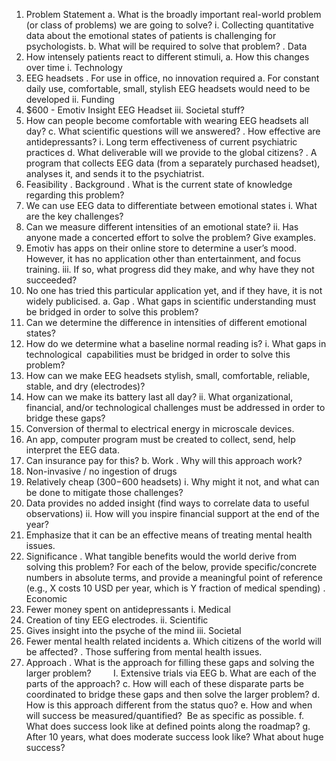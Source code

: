 1. Problem Statement
a. What is the broadly important real-world problem (or class of problems) we are going to solve?
i. Collecting quantitative data about the emotional states of patients is challenging for psychologists.
b. What will be required to solve that problem?
 . Data
1. How intensely patients react to different stimuli,
a. How this changes over time
i. Technology
1. EEG headsets
 . For use in office, no innovation required
a. For constant daily use, comfortable, small, stylish EEG headsets would need to be developed
ii. Funding
1. $600 - Emotiv Insight EEG Headset
iii. Societal stuff?
1. How can people become comfortable with wearing EEG headsets all day?
c. What scientific questions will we answered?
 . How effective are antidepressants?
i. Long term effectiveness of current psychiatric practices
d. What deliverable will we provide to the global citizens?
 . A program that collects EEG data (from a separately purchased headset), analyses it, and sends it to the psychiatrist.
2. Feasibility
 . Background
 . What is the current state of knowledge regarding this problem? 
1. We can use EEG data to differentiate between emotional states
i. What are the key challenges? 
1. Can we measure different intensities of an emotional state?
ii. Has anyone made a concerted effort to solve the problem? Give examples. 
1. Emotiv has apps on their online store to determine a user’s mood. However, it has no application other than entertainment, and focus training.
iii. If so, what progress did they make, and why have they not succeeded?
1. No one has tried this particular application yet, and if they have, it is not widely publicised.
a. Gap
 . What gaps in scientific understanding must be bridged in order to solve this problem? 
1. Can we determine the difference in intensities of different emotional states?
2. How do we determine what a baseline normal reading is?
i. What gaps in technological  capabilities must be bridged in order to solve this problem? 
1. How can we make EEG headsets stylish, small, comfortable, reliable, stable, and dry (electrodes)?
2. How can we make its battery last all day?
ii. What organizational, financial, and/or technological challenges must be addressed in order to bridge these gaps?
1. Conversion of thermal to electrical energy in microscale devices.
2. An app, computer program must be created to collect, send, help interpret the EEG data.
3. Can insurance pay for this?
b. Work
 . Why will this approach work? 
1. Non-invasive / no ingestion of drugs
2. Relatively cheap ($300-$600 headsets)
i. Why might it not, and what can be done to mitigate those challenges? 
1. Data provides no added insight (find ways to correlate data to useful observations)
ii. How will you inspire financial support at the end of the year?
1. Emphasize that it can be an effective means of treating mental health issues.
3. Significance
 . What tangible benefits would the world derive from solving this problem? For each of the below, provide specific/concrete numbers in absolute terms, and provide a meaningful point of reference (e.g., X costs 10 USD per year, which is Y fraction of medical spending)
 . Economic
1. Fewer money spent on antidepressants
i. Medical
1. Creation of tiny EEG electrodes.
ii. Scientific
1. Gives insight into the psyche of the mind
iii. Societal
1. Fewer mental health related incidents
a. Which citizens of the world will be affected?
 . Those suffering from mental health issues.
4. Approach
 . What is the approach for filling these gaps and solving the larger problem?
        I. Extensive trials via EEG 
b. What are each of the parts of the approach?
c. How will each of these disparate parts be coordinated to bridge these gaps and then solve the larger problem? 
d. How is this approach different from the status quo?
e. How and when will success be measured/quantified?  Be as specific as possible.
f. What does success look like at defined points along the roadmap?
g. After 10 years, what does moderate success look like? What about huge success?

